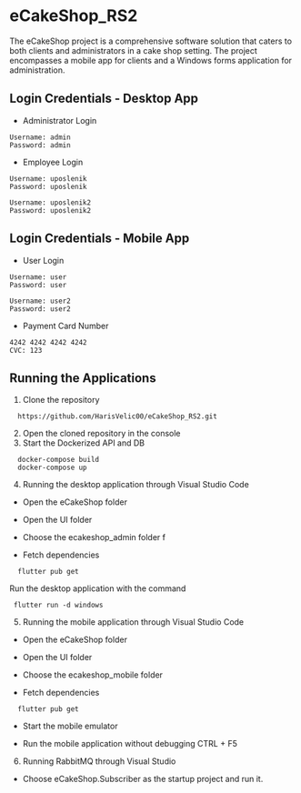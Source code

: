 # eCakeShop_RS2
The eCakeShop project is a comprehensive software solution that caters to both clients and administrators in a cake shop setting. The project encompasses a mobile app for clients and a Windows forms application for administration.
## Login Credentials - Desktop App
- Administrator Login
```
Username: admin
Password: admin
```
- Employee Login
```
Username: uposlenik
Password: uposlenik

Username: uposlenik2
Password: uposlenik2
```
## Login Credentials - Mobile App
- User Login
```
Username: user
Password: user

Username: user2
Password: user2
```
- Payment Card Number
```
4242 4242 4242 4242
CVC: 123
```
## Running the Applications
1.  Clone the repository
```
  https://github.com/HarisVelic00/eCakeShop_RS2.git
```
2. Open the cloned repository in the console
3. Start the Dockerized API and DB
```
  docker-compose build
  docker-compose up
```
4. Running the desktop application through Visual Studio Code

- Open the eCakeShop folder

- Open the UI folder

- Choose the ecakeshop_admin folder
f
- Fetch dependencies
```
  flutter pub get
```
 Run the desktop application with the command 
```
 flutter run -d windows
```
 
5. Running the mobile application through Visual Studio Code

- Open the eCakeShop folder

-  Open the UI folder
  
- Choose the ecakeshop_mobile folder
 
- Fetch dependencies
```
  flutter pub get
```
- Start the mobile emulator

- Run the mobile application without debugging CTRL + F5

6. Running RabbitMQ through Visual Studio
- Choose eCakeShop.Subscriber as the startup project and run it.